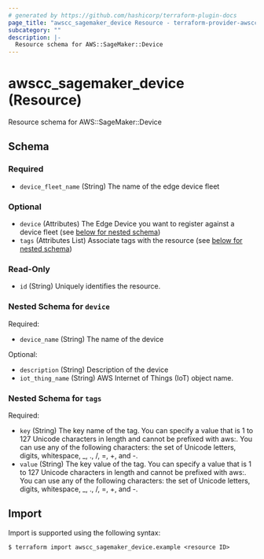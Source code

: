 ```yaml
---
# generated by https://github.com/hashicorp/terraform-plugin-docs
page_title: "awscc_sagemaker_device Resource - terraform-provider-awscc"
subcategory: ""
description: |-
  Resource schema for AWS::SageMaker::Device
---
```


# awscc_sagemaker_device (Resource)

Resource schema for AWS::SageMaker::Device



<!-- schema generated by tfplugindocs -->
## Schema

### Required

- `device_fleet_name` (String) The name of the edge device fleet

### Optional

- `device` (Attributes) The Edge Device you want to register against a device fleet (see [below for nested schema](#nestedatt--device))
- `tags` (Attributes List) Associate tags with the resource (see [below for nested schema](#nestedatt--tags))

### Read-Only

- `id` (String) Uniquely identifies the resource.

<a id="nestedatt--device"></a>
### Nested Schema for `device`

Required:

- `device_name` (String) The name of the device

Optional:

- `description` (String) Description of the device
- `iot_thing_name` (String) AWS Internet of Things (IoT) object name.


<a id="nestedatt--tags"></a>
### Nested Schema for `tags`

Required:

- `key` (String) The key name of the tag. You can specify a value that is 1 to 127 Unicode characters in length and cannot be prefixed with aws:. You can use any of the following characters: the set of Unicode letters, digits, whitespace, _, ., /, =, +, and -.
- `value` (String) The key value of the tag. You can specify a value that is 1 to 127 Unicode characters in length and cannot be prefixed with aws:. You can use any of the following characters: the set of Unicode letters, digits, whitespace, _, ., /, =, +, and -.

## Import

Import is supported using the following syntax:

```shell
$ terraform import awscc_sagemaker_device.example <resource ID>
```
